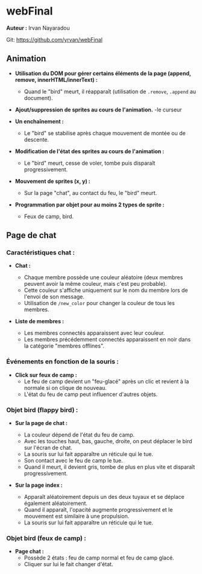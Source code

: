 # webFinal

**Auteur :** Irvan Nayaradou

Git: https://github.com/yrvan/webFinal

## Animation

- **Utilisation du DOM pour gérer certains éléments de la page (append, remove, innerHTML/innerText) :**
  - Quand le "bird" meurt, il réapparaît (utilisation de `.remove`, `.append` au document).

- **Ajout/suppression de sprites au cours de l'animation.**
  -le curseur

- **Un enchaînement :**
  - Le "bird" se stabilise après chaque mouvement de montée ou de descente.

- **Modification de l'état des sprites au cours de l'animation :**
  - Le "bird" meurt, cesse de voler, tombe puis disparaît progressivement.

- **Mouvement de sprites (x, y) :**
  - Sur la page "chat", au contact du feu, le "bird" meurt.

- **Programmation par objet pour au moins 2 types de sprite :**
  - Feux de camp, bird.

## Page de chat

### Caractéristiques chat :

- **Chat :**
  - Chaque membre possède une couleur aléatoire (deux membres peuvent avoir la même couleur, mais c'est peu probable).
  - Cette couleur s'affiche uniquement sur le nom du membre lors de l'envoi de son message.
  - Utilisation de `/new_color` pour changer la couleur de tous les membres.

- **Liste de membres :**
  - Les membres connectés apparaissent avec leur couleur.
  - Les membres précédemment connectés apparaissent en noir dans la catégorie "membres offlines".

### Événements en fonction de la souris :

- **Click sur feux de camp :**
  - Le feu de camp devient un "feu-glacé" après un clic et revient à la normale si on clique de nouveau.
  - L'état du feu de camp peut influencer d'autres objets.

### Objet bird (flappy bird) :

- **Sur la page de chat :**
  - La couleur dépend de l'état du feu de camp.
  - Avec les touches haut, bas, gauche, droite, on peut déplacer le bird sur l'écran de chat.
  - La souris sur lui fait apparaître un réticule qui le tue.
  - Son contact avec le feu de camp le tue.
  - Quand il meurt, il devient gris, tombe de plus en plus vite et disparaît progressivement.

- **Sur la page index :**
  - Apparaît aléatoirement depuis un des deux tuyaux et se déplace également aléatoirement.
  - Quand il apparaît, l'opacité augmente progressivement et le mouvement est similaire à une propulsion.
  - La souris sur lui fait apparaître un réticule qui le tue.

### Objet bird (feux de camp) :

- **Page chat :**
  - Possède 2 états : feu de camp normal et feu de camp glacé.
  - Cliquer sur lui le fait changer d'état.
